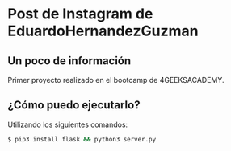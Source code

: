 # Post de Instagram de EduardoHernandezGuzman

## Un poco de información
Primer proyecto realizado en el bootcamp de 4GEEKSACADEMY.   

## ¿Cómo puedo ejecutarlo?

Utilizando los siguientes comandos:

```bash
$ pip3 install flask && python3 server.py
```
